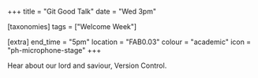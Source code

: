 +++
title = "Git Good Talk"
date = "Wed 3pm"

[taxonomies]
tags = ["Welcome Week"]

[extra]
end_time = "5pm"
location = "FAB0.03"
colour = "academic"
icon = "ph-microphone-stage"
+++

Hear about our lord and saviour, Version Control.
